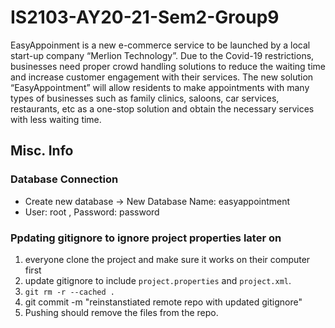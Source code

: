 # IS2103-AY20-21-Sem2-Group9
EasyAppoinment is a new e-commerce service to be launched by a local start-up company “Merlion Technology”. Due to the Covid-19 restrictions, businesses need proper crowd handling solutions to reduce the waiting time and increase customer engagement with their services. The new solution “EasyAppointment” will allow residents to make appointments with many types of businesses such as family clinics, saloons, car services, restaurants, etc as a one-stop solution and obtain the necessary services with less waiting time.

## Misc. Info
### Database Connection
- Create new database -> New Database Name: easyappointment
- User: root , Password: password

### Ppdating gitignore to ignore project properties later on
1. everyone clone the project and make sure it works on their computer first
2. update gitignore to include `project.properties` and `project.xml`.
3. `git rm -r --cached .`
4. git commit -m "reinstanstiated remote repo with updated gitignore"
5. Pushing should remove the files from the repo. 
